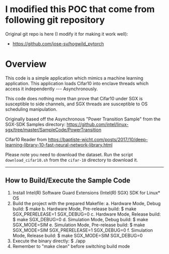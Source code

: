# I modified this POC that come from following git repository 

Original git repo is here (I modify it for making it work well):

- https://github.com/jose-sv/hogwild_pytorch

# Overview

This code is a simple application which mimics a machine learning application.
This application loads Cifar10 into enclave threads which access it independently --- Asynchronously.

This code does nothing more than prove that Cifar10 under SGX is susceptible to side channels, and SGX threads are susceptible to OS scheduling manipulation.

Originally based off the Asynchronous "Power Transition Sample" from the SGX-SDK Samples directory:
    https://github.com/intel/linux-sgx/tree/master/SampleCode/PowerTransition

Cifar10 Reader from 
    https://baptiste-wicht.com/posts/2017/10/deep-learning-library-10-fast-neural-network-library.html
    
Please note you need to download the dataset. Run the script `download_cifar10.sh` from the `cifar-10` directory to download it.

------------------------------------
How to Build/Execute the Sample Code
------------------------------------
1. Install Intel(R) Software Guard Extensions (Intel(R) SGX) SDK for Linux* OS
2. Build the project with the prepared Makefile:
    a. Hardware Mode, Debug build:
        $ make
    b. Hardware Mode, Pre-release build:
        $ make SGX_PRERELEASE=1 SGX_DEBUG=0
    c. Hardware Mode, Release build:
        $ make SGX_DEBUG=0
    d. Simulation Mode, Debug build:
        $ make SGX_MODE=SIM
    e. Simulation Mode, Pre-release build:
        $ make SGX_MODE=SIM SGX_PRERELEASE=1 SGX_DEBUG=0
    f. Simulation Mode, Release build:
        $ make SGX_MODE=SIM SGX_DEBUG=0
3. Execute the binary directly:
    $ ./app
4. Remember to "make clean" before switching build mode

